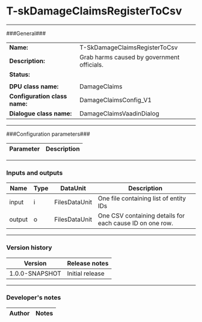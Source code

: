 # T-skDamageClaimsRegisterToCsv #
----------

###General###

|                              |                                                               |
|------------------------------|---------------------------------------------------------------|
|**Name:**                     |T-SkDamageClaimsRegisterToCsv                                              |
|**Description:**              |Grab harms caused by government officials. |
|**Status:**                   |       |
|                              |                                                               |
|**DPU class name:**           |DamageClaims     | 
|**Configuration class name:** |DamageClaimsConfig_V1                           |
|**Dialogue class name:**      |DamageClaimsVaadinDialog | 

***

###Configuration parameters###


|Parameter                        |Description                             |                                                        
|---------------------------------|----------------------------------------|

***

### Inputs and outputs ###

|Name                |Type       |DataUnit                         |Description                        |
|--------------------|-----------|---------------------------------|-----------------------------------|
|input |i |FilesDataUnit  |One file containing list of entity IDs |
|output|o |FilesDataUnit |One CSV containing details for each cause ID on one row. | 

***

### Version history ###

|Version            |Release notes                                   |
|-------------------|------------------------------------------------|
|1.0.0-SNAPSHOT              | Initial release |

***

### Developer's notes ###

|Author            |Notes                 |
|------------------|----------------------|

